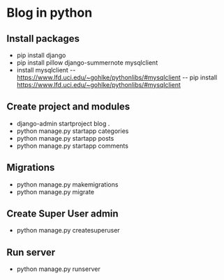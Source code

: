 # Blog in python

## Install packages
- pip install django
- pip install pillow django-summernote mysqlclient
- install mysqlclient
-- https://www.lfd.uci.edu/~gohlke/pythonlibs/#mysqlclient
-- pip install https://www.lfd.uci.edu/~gohlke/pythonlibs/#mysqlclient

## Create project and modules
- django-admin startproject blog .
- python manage.py startapp categories
- python manage.py startapp posts
- python manage.py startapp comments

## Migrations
- python manage.py makemigrations
- python manage.py migrate

## Create Super User admin
- python manage.py createsuperuser

## Run server
- python manage.py runserver